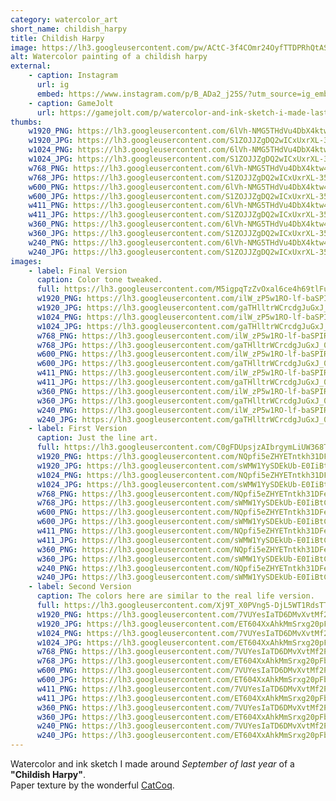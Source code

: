 ```yaml
---
category: watercolor_art
short_name: childish_harpy
title: Childish Harpy
image: https://lh3.googleusercontent.com/pw/ACtC-3f4COmr24OyfTTDPRhQtAS6vRIPX1FhMn9Y_BFcyfH49fBQWkQs1RuZljMK9ugSyUZELPa2-ss_u-CYl-WZ4nAiRyNBc7A-Aimrov_4NNc1YzOdI4yWApt7SPcTXbYczWgzAuvE39eafRP3TBZEBOpQ=w1200-h630-no?authuser=0
alt: Watercolor painting of a childish harpy
external:
    - caption: Instagram
      url: ig
      embed: https://www.instagram.com/p/B_ADa2_j25S/?utm_source=ig_embed&amp;utm_campaign=loading
    - caption: GameJolt
      url: https://gamejolt.com/p/watercolor-and-ink-sketch-i-made-last-year-of-a-childish-harpy-p-jucsubvq
thumbs:
    w1920_PNG: https://lh3.googleusercontent.com/6lVh-NMG5THdVu4DbX4ktw4F-9ClQptIjLpLTK-WumfOBctTypZfe5r4I_aJMzIwLjaT3VcHjQrh_zOnlU9w96zRmeoupy3NA_jAfgb9DLKutlbknQDY2H6Ak_sjRyXRM8Je5dHjyA=w355
    w1920_JPG: https://lh3.googleusercontent.com/S1ZOJJZgDQ2wICxUxrXL-35yJGe4WSBtaN3w2Lri0oJJykw9pFh_GOUxSsCQODfcdF6T8estNkXuv0bqkbm9DcSkIPqkAqfyKBhL26iWeWrYls7lbOmDFIRpeLhvlvjqLchF39iBBw=w355
    w1024_PNG: https://lh3.googleusercontent.com/6lVh-NMG5THdVu4DbX4ktw4F-9ClQptIjLpLTK-WumfOBctTypZfe5r4I_aJMzIwLjaT3VcHjQrh_zOnlU9w96zRmeoupy3NA_jAfgb9DLKutlbknQDY2H6Ak_sjRyXRM8Je5dHjyA=w284
    w1024_JPG: https://lh3.googleusercontent.com/S1ZOJJZgDQ2wICxUxrXL-35yJGe4WSBtaN3w2Lri0oJJykw9pFh_GOUxSsCQODfcdF6T8estNkXuv0bqkbm9DcSkIPqkAqfyKBhL26iWeWrYls7lbOmDFIRpeLhvlvjqLchF39iBBw=w284
    w768_PNG: https://lh3.googleusercontent.com/6lVh-NMG5THdVu4DbX4ktw4F-9ClQptIjLpLTK-WumfOBctTypZfe5r4I_aJMzIwLjaT3VcHjQrh_zOnlU9w96zRmeoupy3NA_jAfgb9DLKutlbknQDY2H6Ak_sjRyXRM8Je5dHjyA=w213
    w768_JPG: https://lh3.googleusercontent.com/S1ZOJJZgDQ2wICxUxrXL-35yJGe4WSBtaN3w2Lri0oJJykw9pFh_GOUxSsCQODfcdF6T8estNkXuv0bqkbm9DcSkIPqkAqfyKBhL26iWeWrYls7lbOmDFIRpeLhvlvjqLchF39iBBw=w213
    w600_PNG: https://lh3.googleusercontent.com/6lVh-NMG5THdVu4DbX4ktw4F-9ClQptIjLpLTK-WumfOBctTypZfe5r4I_aJMzIwLjaT3VcHjQrh_zOnlU9w96zRmeoupy3NA_jAfgb9DLKutlbknQDY2H6Ak_sjRyXRM8Je5dHjyA=w166
    w600_JPG: https://lh3.googleusercontent.com/S1ZOJJZgDQ2wICxUxrXL-35yJGe4WSBtaN3w2Lri0oJJykw9pFh_GOUxSsCQODfcdF6T8estNkXuv0bqkbm9DcSkIPqkAqfyKBhL26iWeWrYls7lbOmDFIRpeLhvlvjqLchF39iBBw=w166
    w411_PNG: https://lh3.googleusercontent.com/6lVh-NMG5THdVu4DbX4ktw4F-9ClQptIjLpLTK-WumfOBctTypZfe5r4I_aJMzIwLjaT3VcHjQrh_zOnlU9w96zRmeoupy3NA_jAfgb9DLKutlbknQDY2H6Ak_sjRyXRM8Je5dHjyA=w114
    w411_JPG: https://lh3.googleusercontent.com/S1ZOJJZgDQ2wICxUxrXL-35yJGe4WSBtaN3w2Lri0oJJykw9pFh_GOUxSsCQODfcdF6T8estNkXuv0bqkbm9DcSkIPqkAqfyKBhL26iWeWrYls7lbOmDFIRpeLhvlvjqLchF39iBBw=w114
    w360_PNG: https://lh3.googleusercontent.com/6lVh-NMG5THdVu4DbX4ktw4F-9ClQptIjLpLTK-WumfOBctTypZfe5r4I_aJMzIwLjaT3VcHjQrh_zOnlU9w96zRmeoupy3NA_jAfgb9DLKutlbknQDY2H6Ak_sjRyXRM8Je5dHjyA=w100
    w360_JPG: https://lh3.googleusercontent.com/S1ZOJJZgDQ2wICxUxrXL-35yJGe4WSBtaN3w2Lri0oJJykw9pFh_GOUxSsCQODfcdF6T8estNkXuv0bqkbm9DcSkIPqkAqfyKBhL26iWeWrYls7lbOmDFIRpeLhvlvjqLchF39iBBw=w100
    w240_PNG: https://lh3.googleusercontent.com/6lVh-NMG5THdVu4DbX4ktw4F-9ClQptIjLpLTK-WumfOBctTypZfe5r4I_aJMzIwLjaT3VcHjQrh_zOnlU9w96zRmeoupy3NA_jAfgb9DLKutlbknQDY2H6Ak_sjRyXRM8Je5dHjyA=w66
    w240_JPG: https://lh3.googleusercontent.com/S1ZOJJZgDQ2wICxUxrXL-35yJGe4WSBtaN3w2Lri0oJJykw9pFh_GOUxSsCQODfcdF6T8estNkXuv0bqkbm9DcSkIPqkAqfyKBhL26iWeWrYls7lbOmDFIRpeLhvlvjqLchF39iBBw=w66
images:
    - label: Final Version
      caption: Color tone tweaked.
      full: https://lh3.googleusercontent.com/M5igpqTzZvOxal6ce4h69tlFuSo5TW2GKm8VAkJIi41M2n8TOTBgWMBt0sM0DLbmnCL0mkMEQ41HJu7jdcDhtnuvNnqmMHzUonvLdJdp9lwVsf2gI-BNgEIzHFWJnuttjBPs9j2dsw=w1080-h1080
      w1920_PNG: https://lh3.googleusercontent.com/ilW_zP5w1RO-lf-baSPIRd38IBtE9w0g2a_R71fvI6BfhaLV0moiGgSycf10qW2a1cRTTwRQ6SDRvRUiyrROtovuhT6BIdrTKQFR6OCKn6gA0b0asbnBdwadTfYhugVciT61Yslodw=w850
      w1920_JPG: https://lh3.googleusercontent.com/gaTHlltrWCrcdgJuGxJ_0X90Mt2evXebxScvoucyYRdkWZHv0-2mdyuKN4GNG6PtmidzvMkubLnfwJ6vOC4FNY2EN_Fjt_F5GLYMbiXJM-B_QvhgJcLw4mRATkUC6iCRYdQrHHxWLw=w850
      w1024_PNG: https://lh3.googleusercontent.com/ilW_zP5w1RO-lf-baSPIRd38IBtE9w0g2a_R71fvI6BfhaLV0moiGgSycf10qW2a1cRTTwRQ6SDRvRUiyrROtovuhT6BIdrTKQFR6OCKn6gA0b0asbnBdwadTfYhugVciT61Yslodw=w711
      w1024_JPG: https://lh3.googleusercontent.com/gaTHlltrWCrcdgJuGxJ_0X90Mt2evXebxScvoucyYRdkWZHv0-2mdyuKN4GNG6PtmidzvMkubLnfwJ6vOC4FNY2EN_Fjt_F5GLYMbiXJM-B_QvhgJcLw4mRATkUC6iCRYdQrHHxWLw=w711
      w768_PNG: https://lh3.googleusercontent.com/ilW_zP5w1RO-lf-baSPIRd38IBtE9w0g2a_R71fvI6BfhaLV0moiGgSycf10qW2a1cRTTwRQ6SDRvRUiyrROtovuhT6BIdrTKQFR6OCKn6gA0b0asbnBdwadTfYhugVciT61Yslodw=w533
      w768_JPG: https://lh3.googleusercontent.com/gaTHlltrWCrcdgJuGxJ_0X90Mt2evXebxScvoucyYRdkWZHv0-2mdyuKN4GNG6PtmidzvMkubLnfwJ6vOC4FNY2EN_Fjt_F5GLYMbiXJM-B_QvhgJcLw4mRATkUC6iCRYdQrHHxWLw=w533
      w600_PNG: https://lh3.googleusercontent.com/ilW_zP5w1RO-lf-baSPIRd38IBtE9w0g2a_R71fvI6BfhaLV0moiGgSycf10qW2a1cRTTwRQ6SDRvRUiyrROtovuhT6BIdrTKQFR6OCKn6gA0b0asbnBdwadTfYhugVciT61Yslodw=w416
      w600_JPG: https://lh3.googleusercontent.com/gaTHlltrWCrcdgJuGxJ_0X90Mt2evXebxScvoucyYRdkWZHv0-2mdyuKN4GNG6PtmidzvMkubLnfwJ6vOC4FNY2EN_Fjt_F5GLYMbiXJM-B_QvhgJcLw4mRATkUC6iCRYdQrHHxWLw=w416
      w411_PNG: https://lh3.googleusercontent.com/ilW_zP5w1RO-lf-baSPIRd38IBtE9w0g2a_R71fvI6BfhaLV0moiGgSycf10qW2a1cRTTwRQ6SDRvRUiyrROtovuhT6BIdrTKQFR6OCKn6gA0b0asbnBdwadTfYhugVciT61Yslodw=w285
      w411_JPG: https://lh3.googleusercontent.com/gaTHlltrWCrcdgJuGxJ_0X90Mt2evXebxScvoucyYRdkWZHv0-2mdyuKN4GNG6PtmidzvMkubLnfwJ6vOC4FNY2EN_Fjt_F5GLYMbiXJM-B_QvhgJcLw4mRATkUC6iCRYdQrHHxWLw=w285
      w360_PNG: https://lh3.googleusercontent.com/ilW_zP5w1RO-lf-baSPIRd38IBtE9w0g2a_R71fvI6BfhaLV0moiGgSycf10qW2a1cRTTwRQ6SDRvRUiyrROtovuhT6BIdrTKQFR6OCKn6gA0b0asbnBdwadTfYhugVciT61Yslodw=w250
      w360_JPG: https://lh3.googleusercontent.com/gaTHlltrWCrcdgJuGxJ_0X90Mt2evXebxScvoucyYRdkWZHv0-2mdyuKN4GNG6PtmidzvMkubLnfwJ6vOC4FNY2EN_Fjt_F5GLYMbiXJM-B_QvhgJcLw4mRATkUC6iCRYdQrHHxWLw=w250
      w240_PNG: https://lh3.googleusercontent.com/ilW_zP5w1RO-lf-baSPIRd38IBtE9w0g2a_R71fvI6BfhaLV0moiGgSycf10qW2a1cRTTwRQ6SDRvRUiyrROtovuhT6BIdrTKQFR6OCKn6gA0b0asbnBdwadTfYhugVciT61Yslodw=w166
      w240_JPG: https://lh3.googleusercontent.com/gaTHlltrWCrcdgJuGxJ_0X90Mt2evXebxScvoucyYRdkWZHv0-2mdyuKN4GNG6PtmidzvMkubLnfwJ6vOC4FNY2EN_Fjt_F5GLYMbiXJM-B_QvhgJcLw4mRATkUC6iCRYdQrHHxWLw=w166
    - label: First Version
      caption: Just the line art.
      full: https://lh3.googleusercontent.com/C0gFDUpsjzAIbrgymLiUW368T46iriYKdfDBBD5chYbpOA8QEi3kLlrSX4i5KV1WexkMubYr2G3ZVadkUazgCoC4QXQTUfyL3K-gqWVAAH6TLE7VlgbXywMECdZN6YIKo0JUuTqK3w=w1080-h1080
      w1920_PNG: https://lh3.googleusercontent.com/NQpfi5eZHYETntkh31DFe1vRnFbHWZvdqq2uQk4KtEjjr86vnv4nOLwJDa-FMn6dNtuVMuX7RoMIid8eZ64Y-sUJHrFieVoeulPSPfXEoUX0OZqd-zQzV29FXstRjPFKtFTzGOTiSw=w850
      w1920_JPG: https://lh3.googleusercontent.com/sWMW1YySDEkUb-E0IiBtCw4CaS8DTN7R_5ubKCkNwC_FmuxVzZH-s__3esomVHRp_SRQ9Pu5Q6ZzvRH4Iwc7rhNbSujgaEfZGgjiqDkdL6UrfE6dgGNuY_kuUVjk9dCQp-s8PcpMYA=w850
      w1024_PNG: https://lh3.googleusercontent.com/NQpfi5eZHYETntkh31DFe1vRnFbHWZvdqq2uQk4KtEjjr86vnv4nOLwJDa-FMn6dNtuVMuX7RoMIid8eZ64Y-sUJHrFieVoeulPSPfXEoUX0OZqd-zQzV29FXstRjPFKtFTzGOTiSw=w711
      w1024_JPG: https://lh3.googleusercontent.com/sWMW1YySDEkUb-E0IiBtCw4CaS8DTN7R_5ubKCkNwC_FmuxVzZH-s__3esomVHRp_SRQ9Pu5Q6ZzvRH4Iwc7rhNbSujgaEfZGgjiqDkdL6UrfE6dgGNuY_kuUVjk9dCQp-s8PcpMYA=w711
      w768_PNG: https://lh3.googleusercontent.com/NQpfi5eZHYETntkh31DFe1vRnFbHWZvdqq2uQk4KtEjjr86vnv4nOLwJDa-FMn6dNtuVMuX7RoMIid8eZ64Y-sUJHrFieVoeulPSPfXEoUX0OZqd-zQzV29FXstRjPFKtFTzGOTiSw=w533
      w768_JPG: https://lh3.googleusercontent.com/sWMW1YySDEkUb-E0IiBtCw4CaS8DTN7R_5ubKCkNwC_FmuxVzZH-s__3esomVHRp_SRQ9Pu5Q6ZzvRH4Iwc7rhNbSujgaEfZGgjiqDkdL6UrfE6dgGNuY_kuUVjk9dCQp-s8PcpMYA=w533
      w600_PNG: https://lh3.googleusercontent.com/NQpfi5eZHYETntkh31DFe1vRnFbHWZvdqq2uQk4KtEjjr86vnv4nOLwJDa-FMn6dNtuVMuX7RoMIid8eZ64Y-sUJHrFieVoeulPSPfXEoUX0OZqd-zQzV29FXstRjPFKtFTzGOTiSw=w416
      w600_JPG: https://lh3.googleusercontent.com/sWMW1YySDEkUb-E0IiBtCw4CaS8DTN7R_5ubKCkNwC_FmuxVzZH-s__3esomVHRp_SRQ9Pu5Q6ZzvRH4Iwc7rhNbSujgaEfZGgjiqDkdL6UrfE6dgGNuY_kuUVjk9dCQp-s8PcpMYA=w416
      w411_PNG: https://lh3.googleusercontent.com/NQpfi5eZHYETntkh31DFe1vRnFbHWZvdqq2uQk4KtEjjr86vnv4nOLwJDa-FMn6dNtuVMuX7RoMIid8eZ64Y-sUJHrFieVoeulPSPfXEoUX0OZqd-zQzV29FXstRjPFKtFTzGOTiSw=w285
      w411_JPG: https://lh3.googleusercontent.com/sWMW1YySDEkUb-E0IiBtCw4CaS8DTN7R_5ubKCkNwC_FmuxVzZH-s__3esomVHRp_SRQ9Pu5Q6ZzvRH4Iwc7rhNbSujgaEfZGgjiqDkdL6UrfE6dgGNuY_kuUVjk9dCQp-s8PcpMYA=w285
      w360_PNG: https://lh3.googleusercontent.com/NQpfi5eZHYETntkh31DFe1vRnFbHWZvdqq2uQk4KtEjjr86vnv4nOLwJDa-FMn6dNtuVMuX7RoMIid8eZ64Y-sUJHrFieVoeulPSPfXEoUX0OZqd-zQzV29FXstRjPFKtFTzGOTiSw=w250
      w360_JPG: https://lh3.googleusercontent.com/sWMW1YySDEkUb-E0IiBtCw4CaS8DTN7R_5ubKCkNwC_FmuxVzZH-s__3esomVHRp_SRQ9Pu5Q6ZzvRH4Iwc7rhNbSujgaEfZGgjiqDkdL6UrfE6dgGNuY_kuUVjk9dCQp-s8PcpMYA=w250
      w240_PNG: https://lh3.googleusercontent.com/NQpfi5eZHYETntkh31DFe1vRnFbHWZvdqq2uQk4KtEjjr86vnv4nOLwJDa-FMn6dNtuVMuX7RoMIid8eZ64Y-sUJHrFieVoeulPSPfXEoUX0OZqd-zQzV29FXstRjPFKtFTzGOTiSw=w166
      w240_JPG: https://lh3.googleusercontent.com/sWMW1YySDEkUb-E0IiBtCw4CaS8DTN7R_5ubKCkNwC_FmuxVzZH-s__3esomVHRp_SRQ9Pu5Q6ZzvRH4Iwc7rhNbSujgaEfZGgjiqDkdL6UrfE6dgGNuY_kuUVjk9dCQp-s8PcpMYA=w166
    - label: Second Version
      caption: The colors here are similar to the real life version.
      full: https://lh3.googleusercontent.com/Xj9T_X0PVng5-DjL5WT1RdsTTN3SBCXpGdzijDmwR9JW7l1m_x_XjDq8Gb5eYPHrboepQK1Og2ZNoyChZY94uaG0MYAuDohJYcNqlwdsdJu64ppSiIeghbJL4dKjSpYZHvMItEm-rQ=w1080-h1080
      w1920_PNG: https://lh3.googleusercontent.com/7VUYesIaTD6DMvXvtMf2P10dnXzfAbcyWtb4HDLpIQFjtzm1mDNpp2ejeiuFiDcuzApeQEyTqH1V-bv6lydVQBOoYJq95s5pygrGu1xfJtGK8Ewe8GGPBkQ5h2XZeHEZhvxsUnhcLw=w850
      w1920_JPG: https://lh3.googleusercontent.com/ET604XxAhkMmSrxg20pFbnfZSXiTHJ9z9v8FFZlRFPECVZrLejIiNWZ5bZG33WRlw-VNfr4_Rza-coTciAnLsiVQjpbx7HZpSXbvCKamu375ltEG-g68hOgF01hJkL24pxiMWM_PhQ=w850
      w1024_PNG: https://lh3.googleusercontent.com/7VUYesIaTD6DMvXvtMf2P10dnXzfAbcyWtb4HDLpIQFjtzm1mDNpp2ejeiuFiDcuzApeQEyTqH1V-bv6lydVQBOoYJq95s5pygrGu1xfJtGK8Ewe8GGPBkQ5h2XZeHEZhvxsUnhcLw=w711
      w1024_JPG: https://lh3.googleusercontent.com/ET604XxAhkMmSrxg20pFbnfZSXiTHJ9z9v8FFZlRFPECVZrLejIiNWZ5bZG33WRlw-VNfr4_Rza-coTciAnLsiVQjpbx7HZpSXbvCKamu375ltEG-g68hOgF01hJkL24pxiMWM_PhQ=w711
      w768_PNG: https://lh3.googleusercontent.com/7VUYesIaTD6DMvXvtMf2P10dnXzfAbcyWtb4HDLpIQFjtzm1mDNpp2ejeiuFiDcuzApeQEyTqH1V-bv6lydVQBOoYJq95s5pygrGu1xfJtGK8Ewe8GGPBkQ5h2XZeHEZhvxsUnhcLw=w533
      w768_JPG: https://lh3.googleusercontent.com/ET604XxAhkMmSrxg20pFbnfZSXiTHJ9z9v8FFZlRFPECVZrLejIiNWZ5bZG33WRlw-VNfr4_Rza-coTciAnLsiVQjpbx7HZpSXbvCKamu375ltEG-g68hOgF01hJkL24pxiMWM_PhQ=w533
      w600_PNG: https://lh3.googleusercontent.com/7VUYesIaTD6DMvXvtMf2P10dnXzfAbcyWtb4HDLpIQFjtzm1mDNpp2ejeiuFiDcuzApeQEyTqH1V-bv6lydVQBOoYJq95s5pygrGu1xfJtGK8Ewe8GGPBkQ5h2XZeHEZhvxsUnhcLw=w416
      w600_JPG: https://lh3.googleusercontent.com/ET604XxAhkMmSrxg20pFbnfZSXiTHJ9z9v8FFZlRFPECVZrLejIiNWZ5bZG33WRlw-VNfr4_Rza-coTciAnLsiVQjpbx7HZpSXbvCKamu375ltEG-g68hOgF01hJkL24pxiMWM_PhQ=w416
      w411_PNG: https://lh3.googleusercontent.com/7VUYesIaTD6DMvXvtMf2P10dnXzfAbcyWtb4HDLpIQFjtzm1mDNpp2ejeiuFiDcuzApeQEyTqH1V-bv6lydVQBOoYJq95s5pygrGu1xfJtGK8Ewe8GGPBkQ5h2XZeHEZhvxsUnhcLw=w285
      w411_JPG: https://lh3.googleusercontent.com/ET604XxAhkMmSrxg20pFbnfZSXiTHJ9z9v8FFZlRFPECVZrLejIiNWZ5bZG33WRlw-VNfr4_Rza-coTciAnLsiVQjpbx7HZpSXbvCKamu375ltEG-g68hOgF01hJkL24pxiMWM_PhQ=w285
      w360_PNG: https://lh3.googleusercontent.com/7VUYesIaTD6DMvXvtMf2P10dnXzfAbcyWtb4HDLpIQFjtzm1mDNpp2ejeiuFiDcuzApeQEyTqH1V-bv6lydVQBOoYJq95s5pygrGu1xfJtGK8Ewe8GGPBkQ5h2XZeHEZhvxsUnhcLw=w250
      w360_JPG: https://lh3.googleusercontent.com/ET604XxAhkMmSrxg20pFbnfZSXiTHJ9z9v8FFZlRFPECVZrLejIiNWZ5bZG33WRlw-VNfr4_Rza-coTciAnLsiVQjpbx7HZpSXbvCKamu375ltEG-g68hOgF01hJkL24pxiMWM_PhQ=w250
      w240_PNG: https://lh3.googleusercontent.com/7VUYesIaTD6DMvXvtMf2P10dnXzfAbcyWtb4HDLpIQFjtzm1mDNpp2ejeiuFiDcuzApeQEyTqH1V-bv6lydVQBOoYJq95s5pygrGu1xfJtGK8Ewe8GGPBkQ5h2XZeHEZhvxsUnhcLw=w166
      w240_JPG: https://lh3.googleusercontent.com/ET604XxAhkMmSrxg20pFbnfZSXiTHJ9z9v8FFZlRFPECVZrLejIiNWZ5bZG33WRlw-VNfr4_Rza-coTciAnLsiVQjpbx7HZpSXbvCKamu375ltEG-g68hOgF01hJkL24pxiMWM_PhQ=w166
---
```


Watercolor and ink sketch I made around *September of last year* of a **"Childish Harpy"**.  
Paper texture by the wonderful [CatCoq](https://www.instagram.com/catcoq/).
